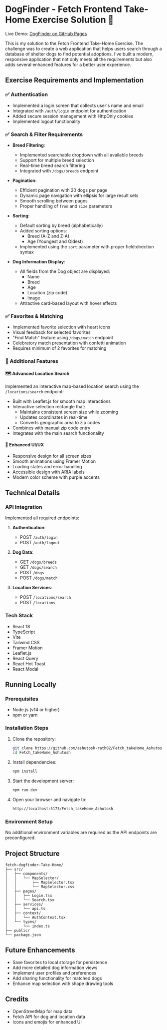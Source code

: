 # DogFinder - Fetch Frontend Take-Home Exercise Solution 🐾

Live Demo: [DogFinder on GitHub Pages](https://ashutosh-rath02.github.io/Fetch_takeHome_Ashutosh/)

This is my solution to the Fetch Frontend Take-Home Exercise. The challenge was to create a web application that helps users search through a database of shelter dogs to find potential adoptions. I've built a modern, responsive application that not only meets all the requirements but also adds several enhanced features for a better user experience.

## Exercise Requirements and Implementation

### ✅ Authentication
- Implemented a login screen that collects user's name and email
- Integrated with `/auth/login` endpoint for authentication
- Added secure session management with HttpOnly cookies
- Implemented logout functionality

### ✅ Search & Filter Requirements
- **Breed Filtering**: 
  - Implemented searchable dropdown with all available breeds
  - Support for multiple breed selection
  - Real-time breed search filtering
  - Integrated with `/dogs/breeds` endpoint

- **Pagination**:
  - Efficient pagination with 20 dogs per page
  - Dynamic page navigation with ellipsis for large result sets
  - Smooth scrolling between pages
  - Proper handling of `from` and `size` parameters

- **Sorting**:
  - Default sorting by breed (alphabetically)
  - Added sorting options:
    - Breed (A-Z and Z-A)
    - Age (Youngest and Oldest)
  - Implemented using the `sort` parameter with proper field:direction syntax

- **Dog Information Display**:
  - All fields from the Dog object are displayed:
    - Name
    - Breed
    - Age
    - Location (zip code)
    - Image
  - Attractive card-based layout with hover effects

### ✅ Favorites & Matching
- Implemented favorite selection with heart icons
- Visual feedback for selected favorites
- "Find Match" feature using `/dogs/match` endpoint
- Celebratory match presentation with confetti animation
- Requires minimum of 2 favorites for matching

### 🌟 Additional Features

#### 🗺️ Advanced Location Search
Implemented an interactive map-based location search using the `/locations/search` endpoint:

- Built with Leaflet.js for smooth map interactions
- Interactive selection rectangle that:
  - Maintains consistent screen size while zooming
  - Updates coordinates in real-time
  - Converts geographic area to zip codes
- Combines with manual zip code entry
- Integrates with the main search functionality

#### 💅 Enhanced UI/UX
- Responsive design for all screen sizes
- Smooth animations using Framer Motion
- Loading states and error handling
- Accessible design with ARIA labels
- Modern color scheme with purple accents

## Technical Details

### API Integration
Implemented all required endpoints:

1. **Authentication**:
   - POST `/auth/login`
   - POST `/auth/logout`

2. **Dog Data**:
   - GET `/dogs/breeds`
   - GET `/dogs/search`
   - POST `/dogs`
   - POST `/dogs/match`

3. **Location Services**:
   - POST `/locations/search`
   - POST `/locations`

### Tech Stack
- React 18
- TypeScript
- Vite
- Tailwind CSS
- Framer Motion
- Leaflet.js
- React Query
- React Hot Toast
- React Modal

## Running Locally

### Prerequisites
- Node.js (v14 or higher)
- npm or yarn

### Installation Steps
1. Clone the repository:
   ```bash
   git clone https://github.com/ashutosh-rath02/Fetch_takeHome_Ashutosh.git
   cd Fetch_takeHome_Ashutosh
   ```

2. Install dependencies:
   ```bash
   npm install
   ```

3. Start the development server:
   ```bash
   npm run dev
   ```

4. Open your browser and navigate to:
   ```bash
   http://localhost:5173/Fetch_takeHome_Ashutosh
   ```

### Environment Setup
No additional environment variables are required as the API endpoints are preconfigured.

## Project Structure
```
fetch-dogfinder-Take-Home/
├── src/
│   ├── components/
│   │   └── MapSelector/
│   │       ├── MapSelector.tsx
│   │       └── MapSelector.css
│   ├── pages/
│   │   ├── Login.tsx
│   │   └── Search.tsx
│   ├── services/
│   │   └── api.ts
│   ├── context/
│   │   └── AuthContext.tsx
│   └── types/
│       └── index.ts
├── public/
└── package.json
```

## Future Enhancements
- Save favorites to local storage for persistence
- Add more detailed dog information views
- Implement user profiles and preferences
- Add sharing functionality for matched dogs
- Enhance map selection with shape drawing tools

## Credits
- OpenStreetMap for map data
- Fetch API for dog and location data
- Icons and emojis for enhanced UI
